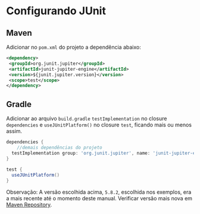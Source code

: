 
# Configurando JUnit

## Maven

Adicionar no `pom.xml` do projeto a dependência abaixo:

```xml
<dependency>  
 <groupId>org.junit.jupiter</groupId>  
 <artifactId>junit-jupiter-engine</artifactId>  
 <version>${junit.jupiter.version}</version>  
 <scope>test</scope>  
</dependency>
```
## Gradle

Adicionar ao arquivo `build.gradle`  `testImplementation` no closure `dependencies` e `useJUnitPlatform()` no closure `test`, ficando mais ou menos assim.

```groovy
dependencies {  
	//demais dependências do projeto
  testImplementation group: 'org.junit.jupiter', name: 'junit-jupiter-engine', version: '5.8.2'  
}  
  
test {  
  useJUnitPlatform()  
}
```

Observação: A versão escolhida acima, `5.8.2`, escolhida nos exemplos, era a mais recente até o momento deste manual. Verificar versão mais nova em [Maven Repository](https://mvnrepository.com/artifact/org.junit.jupiter/junit-jupiter-engine).
